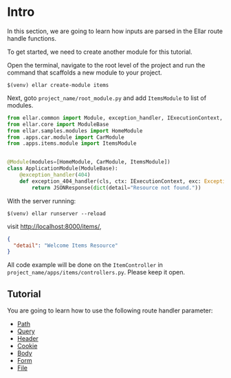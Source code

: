 # Intro

In this section, we are going to learn how inputs are parsed in the Ellar route handle functions.

To get started, we need to create another module for this tutorial.

Open the terminal, navigate to the root level of the project and run the command that scaffolds a new module to your project.

```shell
$(venv) ellar create-module items
```

Next, goto `project_name/root_module.py` and add `ItemsModule` to list of modules.

```python
from ellar.common import Module, exception_handler, IExecutionContext, JSONResponse, Response
from ellar.core import ModuleBase
from ellar.samples.modules import HomeModule
from .apps.car.module import CarModule
from .apps.items.module import ItemsModule


@Module(modules=[HomeModule, CarModule, ItemsModule])
class ApplicationModule(ModuleBase):
    @exception_handler(404)
    def exception_404_handler(cls, ctx: IExecutionContext, exc: Exception) -> Response:
        return JSONResponse(dict(detail="Resource not found."))

```

With the server running:
```shell
$(venv) ellar runserver --reload
```

visit [http://localhost:8000/items/](http://localhost:8000/items/),

```json
{
  "detail": "Welcome Items Resource"
}
```

All code example will be done on the `ItemController` in `project_name/apps/items/controllers.py`. 
Please keep it open.

## Tutorial
You are going to learn how to use the following route handler parameter:

- [Path](./path-params)
- [Query](./query-params/)
- [Header](./header-params/)
- [Cookie](./cookie-params/)
- [Body](./body/)
- [Form](./form-params/)
- [File](./file-params/)
